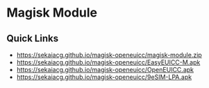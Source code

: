 # Magisk Module

## Quick Links

- <https://sekaiacg.github.io/magisk-openeuicc/magisk-module.zip>
- <https://sekaiacg.github.io/magisk-openeuicc/EasyEUICC-M.apk>
- <https://sekaiacg.github.io/magisk-openeuicc/OpenEUICC.apk>
- <https://sekaiacg.github.io/magisk-openeuicc/9eSIM-LPA.apk>
